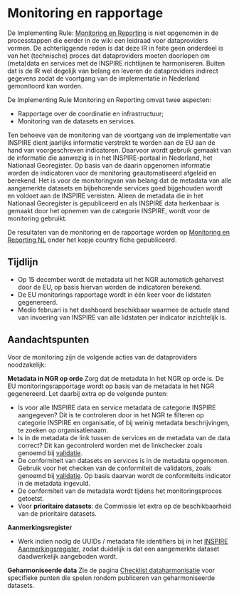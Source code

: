 # Monitoring en rapportage

De Implementing Rule: <a href="https://inspire.ec.europa.eu/monitoring-and-reporting/69" target="_blank">Monitoring en Reporting</a> is niet opgenomen in de processtappen die eerder in de wiki een leidraad voor dataproviders vormen. De achterliggende reden is dat deze IR in feite geen onderdeel is van het (technische) proces dat dataproviders moeten doorlopen om (meta)data en services met de INSPIRE richtlijnen te harmoniseren. Buiten dat is de IR wel degelijk van belang en leveren de dataproviders indirect gegevens zodat de voortgang van de implementatie in Nederland gemonitoord kan worden.

De Implementing Rule Monitoring en Reporting omvat twee aspecten:
- Rapportage over de coordinatie en infrastructuur;
- Monitoring van de datasets en services.

Ten behoeve van de monitoring van de voortgang van de implementatie van INSPIRE dient jaarlijks informatie verstrekt te worden aan de EU aan de hand van voorgeschreven indicatoren. Daarvoor wordt gebruik gemaakt van de informatie die aanwezig is in het INSPIRE-portaal in Nederland, het Nationaal Georegister. Op basis van de daarin opgenomen informatie worden de indicatoren voor de monitoring geautomatiseerd afgeleid en berekend. Het is voor de monitoringvan van belang dat de metadata van alle aangemerkte datasets en bijbehorende services goed bijgehouden wordt en voldoet aan de INSPIRE vereisten. Alleen de metadata die in het Nationaal Georegister is gepubliceerd en als INSPIRE data herkenbaar is gemaakt door het opnemen van de categorie INSPIRE, wordt voor de monitoring gebruikt. 

De resultaten van de monitoring en de rapportage worden op <a href="https://inspire.ec.europa.eu/mr/NL/69" target="_blank">Monitoring en Reporting NL</a> onder het kopje country fiche gepubliceerd.

## Tijdlijn

- Op 15 december wordt de metadata uit het NGR automatich geharvest door de EU, op basis hiervan worden de indicatoren berekend.
- De EU monitorings rapportage wordt in één keer voor de lidstaten gegenereerd.
- Medio februari is het dashboard beschikbaar waarmee de actuele stand van invoering van INSPIRE van alle lidstaten per indicator inzichtelijk is.

## Aandachtspunten

Voor de monitoring zijn de volgende acties van de dataproviders noodzakelijk:

**Metadata in NGR op orde**
Zorg dat de metadata in het NGR op orde is. De EU monitoringsrapportage wordt op basis van de metadata in het NGR gegenereerd. Let daarbij extra op de volgende punten:
- Is voor alle INSPIRE data en service metadata de categorie INSPIRE aangegeven? Dit is te controleren door in het NGR te filteren op categorie INSPIRE en organisatie, of bij weinig metadata beschrijvingen, te zoeken op organisatienaam.
- Is in de metadata de link tussen de services en de metadata van de data correct? Dit kan gecontrolerd worden met de linkchecker zoals genoemd bij [validatie](#validatie).
- De conformiteit van datasets en services is in de metadata opgenomen. Gebruik voor het checken van de conformiteit de validators, zoals genoemd bij [validatie](#validatie). Op basis daarvan wordt de conformiteits indicator in de metadata ingevuld.
- De conformiteit van de metadata wordt tijdens het monitoringsproces getoetst.
- Voor **prioritaire datasets**: de Commissie let extra op de beschikbaarheid van de prioritaire datasets. 

**Aanmerkingsregister**
- Werk indien nodig de UUIDs / metadata file identifiers bij in het [INSPIRE Aanmerkingsregister](https://inspireaanmerking.nl/), zodat duidelijk is dat een aangemerkte dataset daadwerkelijk aangeboden wordt.

**Geharmoniseerde data**
Zie de pagina [Checklist dataharmonisatie](#checklist-dataharmonisatie) voor specifieke punten die spelen rondom publiceren van geharmoniseerde datasets.
